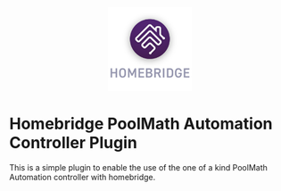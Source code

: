 
<p align="center">

<img src="https://github.com/homebridge/branding/raw/master/logos/homebridge-wordmark-logo-vertical.png" width="150">

</p>


# Homebridge PoolMath Automation Controller Plugin

This is a simple plugin to enable the use of the one of a kind PoolMath Automation controller with homebridge.
